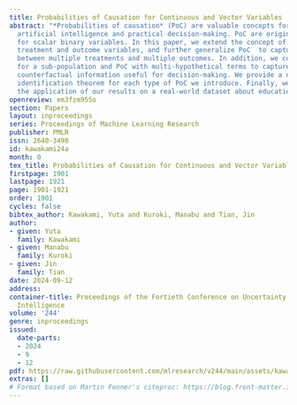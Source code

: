 ```yaml
---
title: Probabilities of Causation for Continuous and Vector Variables
abstract: "*Probabilities of causation* (PoC) are valuable concepts for explainable
  artificial intelligence and practical decision-making. PoC are originally defined
  for scalar binary variables. In this paper, we extend the concept of PoC to continuous
  treatment and outcome variables, and further generalize PoC  to capture causal effects
  between multiple treatments and multiple outcomes. In addition, we consider PoC
  for a sub-population and PoC with multi-hypothetical terms to capture more sophisticated
  counterfactual information useful for decision-making. We provide a nonparametric
  identification theorem for each type of PoC we introduce. Finally, we illustrate
  the application of our results on a real-world dataset about education."
openreview: em3fzm95So
section: Papers
layout: inproceedings
series: Proceedings of Machine Learning Research
publisher: PMLR
issn: 2640-3498
id: kawakami24a
month: 0
tex_title: Probabilities of Causation for Continuous and Vector Variables
firstpage: 1901
lastpage: 1921
page: 1901-1921
order: 1901
cycles: false
bibtex_author: Kawakami, Yuta and Kuroki, Manabu and Tian, Jin
author:
- given: Yuta
  family: Kawakami
- given: Manabu
  family: Kuroki
- given: Jin
  family: Tian
date: 2024-09-12
address:
container-title: Proceedings of the Fortieth Conference on Uncertainty in Artificial
  Intelligence
volume: '244'
genre: inproceedings
issued:
  date-parts:
  - 2024
  - 9
  - 12
pdf: https://raw.githubusercontent.com/mlresearch/v244/main/assets/kawakami24a/kawakami24a.pdf
extras: []
# Format based on Martin Fenner's citeproc: https://blog.front-matter.io/posts/citeproc-yaml-for-bibliographies/
---
```

